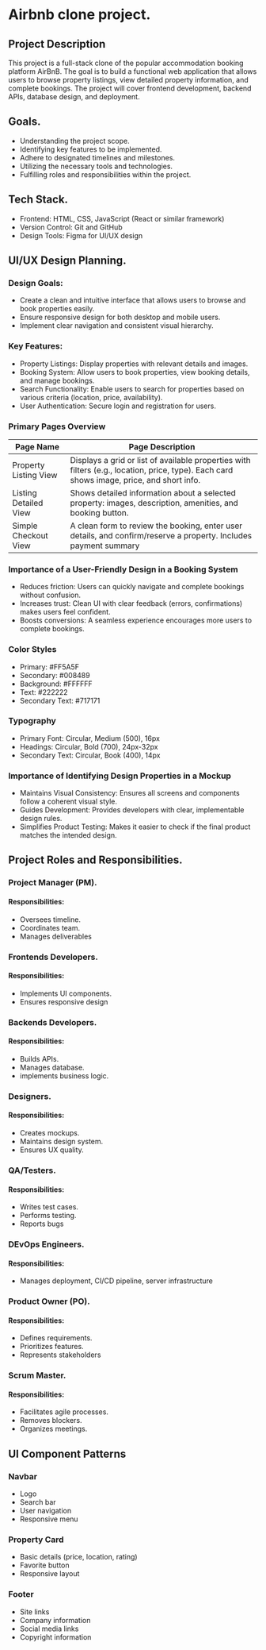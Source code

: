 # Airbnb clone project.

## Project Description
This project is a full-stack clone of the popular accommodation booking platform AirBnB. The goal is to build a functional web application that allows users to browse property listings, view detailed property information, and complete bookings. The project will cover frontend development, backend APIs, database design, and deployment.

## Goals.
- Understanding the project scope.
- Identifying key features to be implemented.
- Adhere to designated timelines and milestones.
- Utilizing the necessary tools and technologies.
- Fulfilling roles and responsibilities within the project.

## Tech Stack.
- Frontend: HTML, CSS, JavaScript (React or similar framework)
- Version Control: Git and GitHub
- Design Tools: Figma for UI/UX design

## UI/UX Design Planning.
### Design Goals:
- Create a clean and intuitive interface that allows users to browse and book properties easily.
- Ensure responsive design for both desktop and mobile users.
- Implement clear navigation and consistent visual hierarchy.
  
### Key Features:
- Property Listings: Display properties with relevant details and images.
- Booking System: Allow users to book properties, view booking details, and manage bookings.
- Search Functionality: Enable users to search for properties based on various criteria (location, price, availability).
- User Authentication: Secure login and registration for users.

### Primary Pages Overview
| Page Name                | Page Description        |
|--------------------------|----------------------------|
| Property Listing  View | 	Displays a grid or list of available properties with filters (e.g., location, price, type). Each card shows image, price, and short info.|
| Listing Detailed View | Shows detailed information about a selected property: images, description, amenities, and booking button.|
| Simple Checkout View | A clean form to review the booking, enter user details, and confirm/reserve a property. Includes payment summary |

### Importance of a User-Friendly Design in a Booking System
- Reduces friction: Users can quickly navigate and complete bookings without confusion.
- Increases trust: Clean UI with clear feedback (errors, confirmations) makes users feel confident.
- Boosts conversions: A seamless experience encourages more users to complete bookings.
  
### Color Styles
- Primary: #FF5A5F
- Secondary: #008489
- Background: #FFFFFF
- Text: #222222
- Secondary Text: #717171
  
### Typography
- Primary Font: Circular, Medium (500), 16px
- Headings: Circular, Bold (700), 24px-32px
- Secondary Text: Circular, Book (400), 14px

### Importance of Identifying Design Properties in a Mockup
- Maintains Visual Consistency: Ensures all screens and components follow a coherent visual style.
- Guides Development: Provides developers with clear, implementable design rules.
- Simplifies Product Testing: Makes it easier to check if the final product matches the intended design.

## Project Roles and Responsibilities.
### Project Manager (PM).
#### Responsibilities:
- Oversees timeline.
- Coordinates team.
- Manages deliverables
  
### Frontends Developers.
#### Responsibilities:
- Implements UI components.
- Ensures responsive design

### Backends Developers.
#### Responsibilities:
- Builds APIs.
- Manages database.
- implements business logic.

### Designers.
#### Responsibilities:
- Creates mockups.
- Maintains design system.
- Ensures UX quality.

### QA/Testers.
#### Responsibilities:
- Writes test cases.
- Performs testing.
- Reports bugs

### DEvOps Engineers.
#### Responsibilities:
- Manages deployment, CI/CD pipeline, server infrastructure

### Product Owner (PO).
#### Responsibilities:
- Defines requirements.
- Prioritizes features.
- Represents stakeholders

### Scrum Master.
#### Responsibilities:
- Facilitates agile processes.
- Removes blockers.
- Organizes meetings.

## UI Component Patterns
### Navbar
- Logo
- Search bar
- User navigation
- Responsive menu

### Property Card
- Basic details (price, location, rating)
- Favorite button
- Responsive layout

### Footer
- Site links
- Company information
- Social media links
- Copyright information



